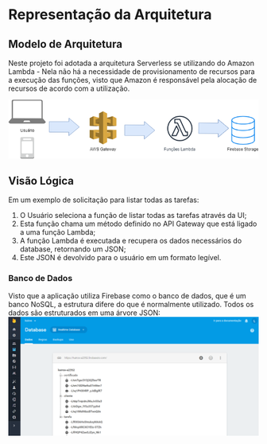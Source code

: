 # Representação da Arquitetura

## Modelo de Arquitetura

Neste projeto foi adotada a arquitetura Serverless se utilizando do Amazon Lambda - Nela não há a necessidade de provisionamento de recursos para a execução das funções, visto que Amazon é responsável pela alocação de recursos de acordo com a utilização.

![Arquitetura do sistema](.gitbook/assets/Arquitetura-sistema.png)

## Visão Lógica
Em um exemplo de solicitação para listar todas as tarefas:
1. O Usuário seleciona a função de listar todas as tarefas através da UI;
1. Esta função chama um método definido no API Gateway que está ligado a uma função Lambda;
1. A função Lambda é executada e recupera os dados necessários do database, retornando um JSON;
1. Este JSON é devolvido para o usuário em um formato legível.

### Banco de Dados
Visto que a aplicação utiliza Firebase como o banco de dados, que é um banco NoSQL, a estrutura difere do que é normalmente utilizado. Todos os dados são estruturados em uma árvore JSON:
![Esquema do banco de dados](.gitbook/assets/database-schema.png)
###  

